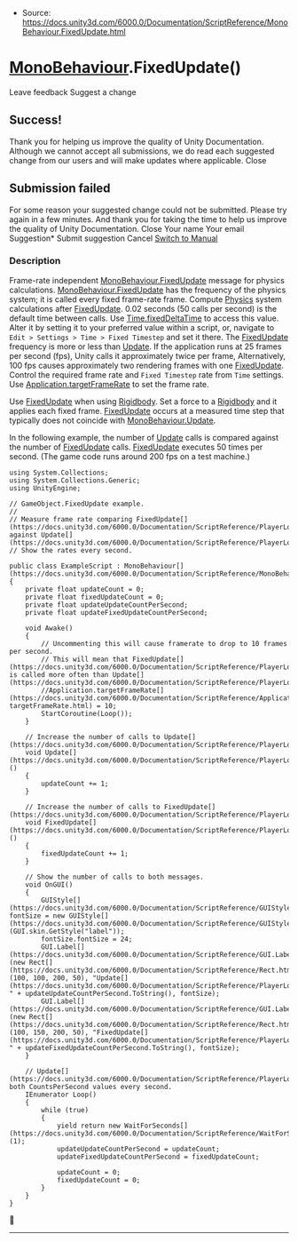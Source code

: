 * Source: https://docs.unity3d.com/6000.0/Documentation/ScriptReference/MonoBehaviour.FixedUpdate.html

#  [MonoBehaviour](https://docs.unity3d.com/6000.0/Documentation/ScriptReference/MonoBehaviour.html).FixedUpdate()
Leave feedback
Suggest a change
## Success!
Thank you for helping us improve the quality of Unity Documentation. Although we cannot accept all submissions, we do read each suggested change from our users and will make updates where applicable.
Close
## Submission failed
For some reason your suggested change could not be submitted. Please <a>try again</a> in a few minutes. And thank you for taking the time to help us improve the quality of Unity Documentation.
Close
Your name Your email Suggestion* Submit suggestion
Cancel
[Switch to Manual](https://docs.unity3d.com/6000.0/Documentation/Manual/class-MonoBehaviour.html "Go to MonoBehaviour Component in the Manual")
### Description
Frame-rate independent [MonoBehaviour.FixedUpdate](https://docs.unity3d.com/6000.0/Documentation/ScriptReference/MonoBehaviour.FixedUpdate.html) message for physics calculations.
[MonoBehaviour.FixedUpdate](https://docs.unity3d.com/6000.0/Documentation/ScriptReference/MonoBehaviour.FixedUpdate.html) has the frequency of the physics system; it is called every fixed frame-rate frame. Compute [Physics](https://docs.unity3d.com/6000.0/Documentation/ScriptReference/Physics.html) system calculations after [FixedUpdate](https://docs.unity3d.com/6000.0/Documentation/ScriptReference/MonoBehaviour.FixedUpdate.html). 0.02 seconds (50 calls per second) is the default time between calls. Use [Time.fixedDeltaTime](https://docs.unity3d.com/6000.0/Documentation/ScriptReference/Time-fixedDeltaTime.html) to access this value. Alter it by setting it to your preferred value within a script, or, navigate to `Edit > Settings > Time > Fixed Timestep` and set it there. The [FixedUpdate](https://docs.unity3d.com/6000.0/Documentation/ScriptReference/MonoBehaviour.FixedUpdate.html) frequency is more or less than [Update](https://docs.unity3d.com/6000.0/Documentation/ScriptReference/MonoBehaviour.Update.html). If the application runs at 25 frames per second (fps), Unity calls it approximately twice per frame, Alternatively, 100 fps causes approximately two rendering frames with one [FixedUpdate](https://docs.unity3d.com/6000.0/Documentation/ScriptReference/MonoBehaviour.FixedUpdate.html). Control the required frame rate and `Fixed Timestep` rate from `Time` settings. Use [Application.targetFrameRate](https://docs.unity3d.com/6000.0/Documentation/ScriptReference/Application-targetFrameRate.html) to set the frame rate.  
  
Use [FixedUpdate](https://docs.unity3d.com/6000.0/Documentation/ScriptReference/MonoBehaviour.FixedUpdate.html) when using [Rigidbody](https://docs.unity3d.com/6000.0/Documentation/ScriptReference/Rigidbody.html). Set a force to a [Rigidbody](https://docs.unity3d.com/6000.0/Documentation/ScriptReference/Rigidbody.html) and it applies each fixed frame. [FixedUpdate](https://docs.unity3d.com/6000.0/Documentation/ScriptReference/MonoBehaviour.FixedUpdate.html) occurs at a measured time step that typically does not coincide with [MonoBehaviour.Update](https://docs.unity3d.com/6000.0/Documentation/ScriptReference/MonoBehaviour.Update.html).  
  
In the following example, the number of [Update](https://docs.unity3d.com/6000.0/Documentation/ScriptReference/MonoBehaviour.Update.html) calls is compared against the number of [FixedUpdate](https://docs.unity3d.com/6000.0/Documentation/ScriptReference/MonoBehaviour.FixedUpdate.html) calls. [FixedUpdate](https://docs.unity3d.com/6000.0/Documentation/ScriptReference/MonoBehaviour.FixedUpdate.html) executes 50 times per second. (The game code runs around 200 fps on a test machine.) 
```
using System.Collections;
using System.Collections.Generic;
using UnityEngine;  
  
// GameObject.FixedUpdate example.
//
// Measure frame rate comparing FixedUpdate[](https://docs.unity3d.com/6000.0/Documentation/ScriptReference/PlayerLoop.FixedUpdate.html) against Update[](https://docs.unity3d.com/6000.0/Documentation/ScriptReference/PlayerLoop.Update.html).
// Show the rates every second.  
  
public class ExampleScript : MonoBehaviour[](https://docs.unity3d.com/6000.0/Documentation/ScriptReference/MonoBehaviour.html)
{
    private float updateCount = 0;
    private float fixedUpdateCount = 0;
    private float updateUpdateCountPerSecond;
    private float updateFixedUpdateCountPerSecond;  
  
    void Awake()
    {
        // Uncommenting this will cause framerate to drop to 10 frames per second.
        // This will mean that FixedUpdate[](https://docs.unity3d.com/6000.0/Documentation/ScriptReference/PlayerLoop.FixedUpdate.html) is called more often than Update[](https://docs.unity3d.com/6000.0/Documentation/ScriptReference/PlayerLoop.Update.html).
        //Application.targetFrameRate[](https://docs.unity3d.com/6000.0/Documentation/ScriptReference/Application-targetFrameRate.html) = 10;
        StartCoroutine(Loop());
    }  
  
    // Increase the number of calls to Update[](https://docs.unity3d.com/6000.0/Documentation/ScriptReference/PlayerLoop.Update.html).
    void Update[](https://docs.unity3d.com/6000.0/Documentation/ScriptReference/PlayerLoop.Update.html)()
    {
        updateCount += 1;
    }  
  
    // Increase the number of calls to FixedUpdate[](https://docs.unity3d.com/6000.0/Documentation/ScriptReference/PlayerLoop.FixedUpdate.html).
    void FixedUpdate[](https://docs.unity3d.com/6000.0/Documentation/ScriptReference/PlayerLoop.FixedUpdate.html)()
    {
        fixedUpdateCount += 1;
    }  
  
    // Show the number of calls to both messages.
    void OnGUI()
    {
        GUIStyle[](https://docs.unity3d.com/6000.0/Documentation/ScriptReference/GUIStyle.html) fontSize = new GUIStyle[](https://docs.unity3d.com/6000.0/Documentation/ScriptReference/GUIStyle.html)(GUI.skin.GetStyle("label"));
        fontSize.fontSize = 24;
        GUI.Label[](https://docs.unity3d.com/6000.0/Documentation/ScriptReference/GUI.Label.html)(new Rect[](https://docs.unity3d.com/6000.0/Documentation/ScriptReference/Rect.html)(100, 100, 200, 50), "Update[](https://docs.unity3d.com/6000.0/Documentation/ScriptReference/PlayerLoop.Update.html): " + updateUpdateCountPerSecond.ToString(), fontSize);
        GUI.Label[](https://docs.unity3d.com/6000.0/Documentation/ScriptReference/GUI.Label.html)(new Rect[](https://docs.unity3d.com/6000.0/Documentation/ScriptReference/Rect.html)(100, 150, 200, 50), "FixedUpdate[](https://docs.unity3d.com/6000.0/Documentation/ScriptReference/PlayerLoop.FixedUpdate.html): " + updateFixedUpdateCountPerSecond.ToString(), fontSize);
    }  
  
    // Update[](https://docs.unity3d.com/6000.0/Documentation/ScriptReference/PlayerLoop.Update.html) both CountsPerSecond values every second.
    IEnumerator Loop()
    {
        while (true)
        {
            yield return new WaitForSeconds[](https://docs.unity3d.com/6000.0/Documentation/ScriptReference/WaitForSeconds.html)(1);
            updateUpdateCountPerSecond = updateCount;
            updateFixedUpdateCountPerSecond = fixedUpdateCount;  
  
            updateCount = 0;
            fixedUpdateCount = 0;
        }
    }
}

```

* * *
